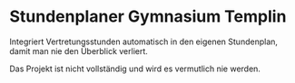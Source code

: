 # Stundenplaner Gymnasium Templin

Integriert Vertretungsstunden automatisch in den eigenen Stundenplan, damit man nie den Überblick verliert.

Das Projekt ist nicht vollständig und wird es vermutlich nie werden.
